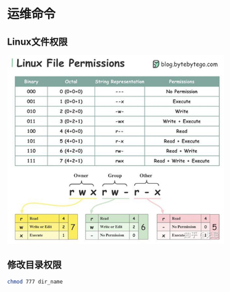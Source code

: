 # 运维命令

## Linux文件权限

![](./img/linux-file-permission.jpg) 

## 修改目录权限

```bash
chmod 777 dir_name
```

